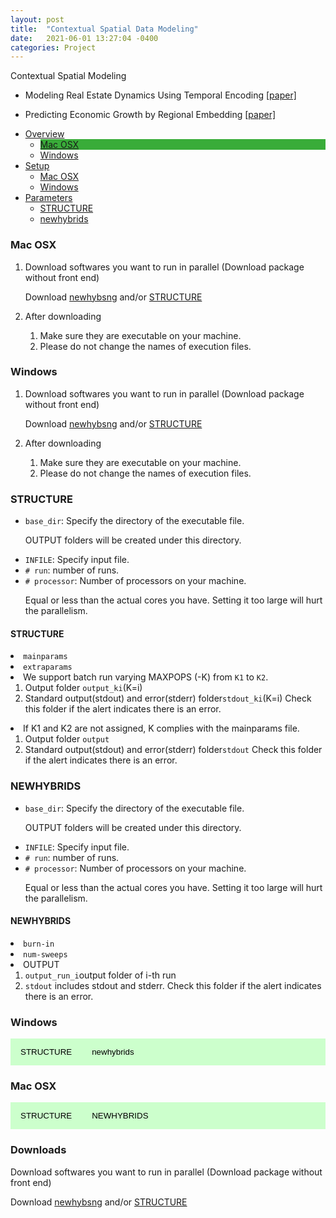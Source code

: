 ```yaml
---
layout: post
title:  "Contextual Spatial Data Modeling"
date:   2021-06-01 13:27:04 -0400
categories: Project
---
```


Contextual Spatial Modeling<br>

- Modeling Real Estate Dynamics Using Temporal Encoding <a href="">[paper]</a>
- Predicting Economic Growth by Regional Embedding <a href="https://dl.acm.org/doi/abs/10.1145/3340531.3411882">[paper]</a>

    <style>
	.dropdown-menu>.active {
           background-color: #39ac39;
        }
	.img-fluid{border:1px solid #ccc;margin:5px 5px 5px 0px}
	.step_head{font-size:1.25em;color:#39ac39;font-weight:bold;    border-bottom: 1.3px solid #39ac39;margin-top:10px;}
	.sub_head{font-size:0.85em;color:#39ac39;font-weight:bold;margin-bottom:2px;}
	.doc-content p{font-size:0.9em;margin-bottom:2px;}
	h2{font-size:1.25em;}
	.target-title{color:#C03D96;font-weight:bold;text-decoration:underline}
    	/* Style the tab */
	.tab {
	  overflow: hidden;
	  background-color: #ccffcc;
	}

	/* Style the buttons that are used to open the tab content */
	.tab button {
	  background-color: inherit;
	  float: left;
	  border: none;
	  outline: none;
	  cursor: pointer;
	  padding: 14px 16px;
	  transition: 0.3s;
	}

	/* Change background color of buttons on hover */
	.tab button:hover {
	  background-color: #39ac39;
	}

	/* Create an active/current tablink class */
	.tab button.active {
	  background-color: #39ac39;
          color: #FFFFFF;
	}

	/* Style the tab content */
	.tabcontent {
	  display: none;
	  padding: 6px 12px;
	  border-top: none;
	}
    </style>





<!-- Bootstrap core CSS -->
<link href="assets/css/bootstrap.min.css" rel="stylesheet">
<link href="assets/css/default.css" rel="stylesheet">
<link href="assets/css/app.css" rel="stylesheet">
<!-- <link href="assets/css/tomorrow-night-eighties.css" rel="stylesheet"> -->

<!-- HTML5 shim and Respond.js IE8 support of HTML5 elements and media queries -->
<!--[if lt IE 9]>
    <script src="assets/js/html5shiv.js"></script>
    <script src="assets/js/respond.min.js"></script>
    <![endif]-->

<body style="">


<div class="container">
<div class="row">
<ul id="myTab" class="nav nav-pills nav-stacked col-lg-2">
<li class="dropdown active">
<a href="#" id="overview" class="dropdown-toggle" data-toggle="dropdown">Overview<b class="caret "></b></a>
<ul class="dropdown-menu" role="menu" aria-labelledby="myTabDrop1">
<li class="active"><a href="#overview_mac" tabindex="-1" data-toggle="tab">Mac OSX</a></li>

<li><a href="#overview_win" tabindex="-1" data-toggle="tab">Windows</a></li>
</ul>
</li>
<li class="dropdown">
<a href="#" id="setup" class="dropdown-toggle" data-toggle="dropdown">Setup<b class="caret "></b></a>
<ul class="dropdown-menu" role="menu" aria-labelledby="myTabDrop1">
<li><a href="#mac1" tabindex="-1" data-toggle="tab">Mac OSX</a></li>
<li><a href="#windows1" tabindex="-1" data-toggle="tab">Windows</a></li>
</ul>
</li>
<li class="dropdown">
<a href="#" id="phptut" class="dropdown-toggle" data-toggle="dropdown">Parameters<b class="caret "></b></a>
<ul class="dropdown-menu" role="menu" aria-labelledby="myTabDrop1">
<li><a href="#structure" tabindex="-1" data-toggle="tab">STRUCTURE</a></li>
<li><a href="#newhybrids" tabindex="-1" data-toggle="tab">newhybrids</a></li>
</ul>
</li>
</ul>
<div id="myTabContent" class="tab-content col-lg-10">
<div class="tab-pane fade" id="mac1">
<h3>Mac OSX</h3>
<ol>
<li> 
<p>Download softwares you want to run in parallel (Download package without front end)
<p class="alert alert-info">Download <a class="alert-link" href="https://github.com/eriqande/newhybrids/tree/master/bin/OSX">newhybsng</a> and/or <a class="alert-link" href="https://web.stanford.edu/group/pritchardlab/structure_software/release_versions/v2.3.4/html/structure.html">STRUCTURE</a></p>
<li>
<p>After downloading
<ol>
<li>Make sure they are executable on your machine.

<li>Please do not change the names of execution files.
</ol>
</ol>
</div>

<div class="tab-pane fade" id="windows1">
<h3>Windows</h3>
<ol>
<li>
<p>Download softwares you want to run in parallel (Download package without front end)
<p class="alert alert-info">Download <a class="alert-link" href="https://github.com/eriqande/newhybrids">newhybsng</a> and/or <a class="alert-link" href="https://web.stanford.edu/group/pritchardlab/structure_software/release_versions/v2.3.4/html/structure.html">STRUCTURE</a></p>
<li>
<p>After downloading
<ol>
<li>Make sure they are executable on your machine.
<li>Please do not change the names of execution files.
</ol>
</ol>
</div>

<div class="tab-pane fade" id="structure">
<h3>STRUCTURE</h3>
<ul>
<li><code>base_dir</code>: Specify the directory of the executable file.  <p class="text-danger">OUTPUT folders will be created under this directory.</p>
<li><code>INFILE</code>: Specify input file.
<li><code># run</code>: number of runs.
<li><code># processor</code>: Number of processors on your machine. 
<p class="text-danger">Equal or less than the actual cores you have. Setting it too large will hurt the parallelism.</p>
</ul>
<h4>STRUCTURE</h4>
<li><code>mainparams</code>
<li><code>extraparams</code>
<li>We support batch run varying MAXPOPS (-K) from <code>K1</code> to <code>K2</code>.
<ol>
<li>Output folder <code>output_ki</code>(K=i)
<li>Standard output(stdout) and error(stderr) folder<code>stdout_ki</code>(K=i)  Check this folder if the alert indicates there is an error.
</ol>
<li>If K1 and K2 are not assigned, K complies with the mainparams file.
<ol>
<li>Output folder <code>output</code>
<li>Standard output(stdout) and error(stderr) folder<code>stdout</code> Check this folder if the alert indicates there is an error.
</ol>
</div>

<div class="tab-pane fade" id="newhybrids">
<h3>NEWHYBRIDS</h3>
<ul>
<li><code>base_dir</code>: Specify the directory of the executable file.  <p class="text-danger">OUTPUT folders will be created under this directory.</p>
<li><code>INFILE</code>: Specify input file.
<li><code># run</code>: number of runs.
<li><code># processor</code>: Number of processors on your machine.
<p class="text-danger">Equal or less than the actual cores you have. Setting it too large will hurt the parallelism.</p>
</ul>

<h4>NEWHYBRIDS</h4>
<li><code>burn-in</code>
<li><code>num-sweeps</code>
<li>OUTPUT
<ol>
<li><code>output_run_i</code>output folder of i-th run
<li><code>stdout</code> includes stdout and stderr. Check this folder if the alert indicates there is an error.
</ol>

</div>


<div class="tab-pane fade" id="overview_win">

<h3>Windows</h3>
<div class="tab">
<button class="tablinks" onclick="show(event, 'win_structure')">
        STRUCTURE
</button>
<button class="tablinks" onclick="show(event, 'win_newhybrids')">
        newhybrids
</button>
</div>

<div class="tabcontent" id="win_structure" style="display:none;">

</div><!--win_structure-->

<div class="tabcontent" id="win_newhybrids" style="display:none;">

</div><!--win_newhybrids-->

</div>

<div class="tab-pane fade in active" id="overview_mac">
<h3>Mac OSX</h3>
<div class="tab">
<button class="tablinks" onclick="show(event, 'mac_structure')">
        STRUCTURE
</button>
<button class="tablinks" onclick="show(event, 'mac_newhybrids')">
        NEWHYBRIDS
</button>
</div>

<!--mac structure-->
<div class="tabcontent" id="mac_structure" style="display:none;">
<h3 class="step_head">Step 1</h3>
<div class="row">
<div class="col-md-6">
<img src="assets/mac/s1.png" style="float:left" height=200pt />
</div>
<div class="col-md-6">
Choose STRUCTURE.
</div>
</div>

<h3 class="step_head">Step 2</h3>
<div class="row">
<div class="col-md-6">
<img src="assets/mac/s2.png" style="float:left" height=280pt width=450pt/>
</div>
<div class="col-md-6">
Select a K range. If you would like to run a single K, set the former and latter K equal. (* required)
</div>
</div>

<h3 class="step_head">Step 3</h3>
<div class="row">
<div class="col-md-6">
<img src="assets/mac/s3.png" style="float:left" height=280pt width=450pt/>
</div>
<div class="col-md-6">
Select <code>Base Dir</code>, <code>INFILE</code>, <code>mainparams</code>, <code>mainparams</code>.
<small>
*If you would like to use test_data1 comes with the package, need to change mainparams
<br>#define NUMINDS    200
<br>#define NUMLOCI    6
<br>#define MARKERNAMES    0
</small>
</div>
</div>

<h3 class="step_head">Step 4</h3>
<div class="row">
<div class="col-md-6">
<img src="assets/mac/s4.png" style="float:left" height=280pt width=450pt/>
</div>
<div class="col-md-6">
Click <em>Start</em>. The progress bar indicates the job progress. The working commands are shown in the text block.
</div>
</div>

<h3 class="step_head">Step 5</h3>
<div class="row">
<div class="col-md-6">
<img src="assets/mac/s5.png" style="float:left" width=200pt />
<img src="assets/mac/s6.png" style="float:right" height=200pt />
<img src="assets/mac/s7.png" style="float:left; padding-top: 10px;" width=200pt />
</div>
<div class="col-md-6">
If the job is finished without error, please check output folders.
If there is an error, please check stdout folders.
</div>
</div>
</div><!--mac_structure-->

<div class="tabcontent" id="mac_newhybrids" style="display:none;">
<h3 class="step_head">Step 1</h3>
<div class="row">
<div class="col-md-6">
<img src="assets/img/mac1.png" style="float:left" height=150pt />
</div>
<div class="col-md-6">
Choose newhybrids.
</div>
</div>

<h3 class="step_head">Step 2</h3>
<div class="row">
<div class="col-md-6">
<img src="assets/img/mac2.png" style="float:left" height=280pt />
</div>
<div class="col-md-6">
STRUCTURE
</div>
</div>
</div><!--mac_newhybrids-->

</div>
</div>
</div>
</div>


<script src="assets/js/jquery.min.js"></script>
<script src="assets/js/bootstrap.min.js"></script>
<script src="assets/js/highlight.pack.js"></script>
<script>hljs.initHighlightingOnLoad();</script>
<script src="assets/js/app.js"></script>
<script src="assets/js/test.js"></script>

### Downloads

<p>Download softwares you want to run in parallel (Download package without front end)
<p class="alert alert-info">Download <a class="alert-link" href="https://github.com/eriqande/newhybrids/tree/master/bin/OSX">newhybsng</a> and/or <a class="alert-link" href="https://web.stanford.edu/group/pritchardlab/structure_software/release_versions/v2.3.4/html/structure.html">STRUCTURE</a></p>


